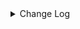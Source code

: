 <details><summary> Change Log </summary>

| Change | Commit | Version |
| --- | --- | --- |
|fix code style|https://github.com/apache/seatunnel/commit/d62342aa5| dev |
|[maven-release-plugin] prepare for next development iteration|https://github.com/apache/seatunnel/commit/dca66b78d| dev |
|[maven-release-plugin] prepare release 2.3.10|https://github.com/apache/seatunnel/commit/5c8a4c03d|2.3.10|
|[Improve] hbase options (#8923)|https://github.com/apache/seatunnel/commit/b6a702b58|2.3.10|
|[Improve] restruct connector common options (#8634)|https://github.com/apache/seatunnel/commit/f3499a6ee|2.3.10|
|[Improve][dist]add shade check rule (#8136)|https://github.com/apache/seatunnel/commit/51ef80001|2.3.9|
|[Feature][Restapi] Allow metrics information to be associated to logical plan nodes (#7786)|https://github.com/apache/seatunnel/commit/6b7c53d03|2.3.9|
|[Fix][Connector-V2] Fix known directory create and delete ignore issues (#7700)|https://github.com/apache/seatunnel/commit/e2fb67957|2.3.8|
|[Feature][Connector-V2][Hbase] implement hbase catalog (#7516)|https://github.com/apache/seatunnel/commit/b978792cb|2.3.8|
|[Feature][Connector-V2] Support multi-table sink feature for HBase (#7169)|https://github.com/apache/seatunnel/commit/025fa3bb8|2.3.8|
|[hotfix][connector-v2-hbase]fix and  optimize hbase source problem (#7148)|https://github.com/apache/seatunnel/commit/34a6b8e9f|2.3.7|
|[Improve][hbase] The specified column is written to the specified column family (#5234)|https://github.com/apache/seatunnel/commit/49d397c61|2.3.6|
|[feature][connector-v2-hbase-sink] Support Connector v2 HBase sink TTL data writing (#7116)|https://github.com/apache/seatunnel/commit/adafd8025|2.3.6|
|[E2E][HBase]Refactor hbase e2e (#6859)|https://github.com/apache/seatunnel/commit/1da9bd6ce|2.3.6|
|[Connector]Add hbase source connector (#6348)|https://github.com/apache/seatunnel/commit/f108a5e65|2.3.6|
|[Feature][HbaseSink]support array data. (#6100)|https://github.com/apache/seatunnel/commit/b59201476|2.3.4|
|[Improve][Common] Introduce new error define rule (#5793)|https://github.com/apache/seatunnel/commit/9d1b2582b|2.3.4|
|[Improve] Remove use `SeaTunnelSink::getConsumedType` method and mark it as deprecated (#5755)|https://github.com/apache/seatunnel/commit/8de740810|2.3.4|
|[Hotfix][Connector-v2][HbaseSink]Fix default timestamp (#4958)|https://github.com/apache/seatunnel/commit/3d8f3bf90|2.3.3|
|[Improve][build] Give the maven module a human readable name (#4114)|https://github.com/apache/seatunnel/commit/d7cd60105|2.3.1|
|[Improve][Project] Code format with spotless plugin. (#4101)|https://github.com/apache/seatunnel/commit/a2ab16656|2.3.1|
|[Feature][Connector-V2][Hbase] Introduce hbase sink connector (#4049)|https://github.com/apache/seatunnel/commit/68bda94a4|2.3.1|

</details>
